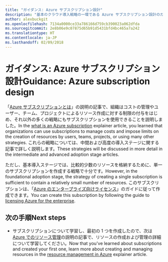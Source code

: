 ```yaml
---
title: "ガイダンス: Azure サブスクリプション設計"
description: "基本のクラウド導入戦略の一環である Azure サブスクリプション設計のガイダンス"
author: alexbuckgit
ms.openlocfilehash: 7134a0000ce33a786166d759cb390023a062dfda
ms.sourcegitcommit: 2e8b06e9c07875d65b91d5431bfd4bc465a7a242
ms.translationtype: HT
ms.contentlocale: ja-JP
ms.lasthandoff: 02/09/2018
---
```

# <a name="guidance-azure-subscription-design"></a><span data-ttu-id="008d2-103">ガイダンス: Azure サブスクリプション設計</span><span class="sxs-lookup"><span data-stu-id="008d2-103">Guidance: Azure subscription design</span></span> 

<span data-ttu-id="008d2-104">「[Azure サブスクリプションとは](subscription-explainer.md)」の説明の記事で、組織はコストの管理やユーザー、チーム、プロジェクトによるリソース作成に対する制限の付与をはじめ、それ以外の多くの戦略にもサブスクリプションを使用できることを説明しました。</span><span class="sxs-lookup"><span data-stu-id="008d2-104">In the [what is an Azure subscription](subscription-explainer.md) explainer article, you learned that organizations can use subscriptions to manage costs and impose limits on the creation of resources by users, teams, projects, or using many other strategies.</span></span> <span data-ttu-id="008d2-105">これらの戦略については、中間および高度の導入ステージに関する記事で詳しく説明します。</span><span class="sxs-lookup"><span data-stu-id="008d2-105">These strategies will be discussed in more detail in the intermediate and advanced adoption stage articles.</span></span>

<span data-ttu-id="008d2-106">ただし、基本導入ステージでは、比較的少数のリソースを格納するために、単一のサブスクリプションを作成する戦略で十分です。</span><span class="sxs-lookup"><span data-stu-id="008d2-106">However, in the foundational adoption stage, the strategy of creating a single subscription is sufficient to contain a relatively small number of resources.</span></span> <span data-ttu-id="008d2-107">このサブスクリプションは、「[Azure のエンタープライズ向けライセンス][azure-enterprise-licensing]」のガイドに従って作成できます。</span><span class="sxs-lookup"><span data-stu-id="008d2-107">You can create this subscription by following the guide to [licensing Azure for the enterprise][azure-enterprise-licensing].</span></span>

## <a name="next-steps"></a><span data-ttu-id="008d2-108">次の手順</span><span class="sxs-lookup"><span data-stu-id="008d2-108">Next steps</span></span>

* <span data-ttu-id="008d2-109">サブスクリプションについて学習し、最初の 1 つを作成したので、次は [Azure でのリソース管理](resource-manager-explainer.md)の説明の記事で、リソースの作成および管理の詳細について学習してください。</span><span class="sxs-lookup"><span data-stu-id="008d2-109">Now that you've learned about subscriptions and created your first one, learn more about creating and managing resources in the [resource management in Azure](resource-manager-explainer.md) explainer article.</span></span>

[azure-enterprise-licensing]: https://azure.microsoft.com/pricing/enterprise-agreement
